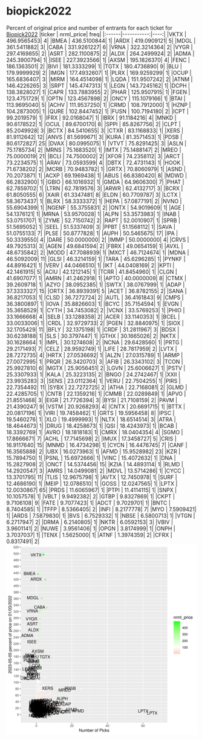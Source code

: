# biopick2022
Percent of original price and number of entrants for each ticket for [Biopick2022](https://twitter.com/hashtag/Biopick2022)
|ticker |  nrml_price| freq|
|:------|-----------:|----:|
|VKTX   | 496.9565453|    4|
|BMEA   | 436.5100844|    1|
|ARDX   | 419.0909121|    5|
|MDGL   | 361.5411882|    3|
|CABA   | 331.9261227|    6|
|VRNA   | 322.3214364|    2|
|VYGR   | 297.4169855|    2|
|ASRT   | 282.1100875|    2|
|ALDX   | 264.2499924|    2|
|ADMA   | 245.3900794|    1|
|ISEE   | 227.3923566|    1|
|AXSM   | 195.1826370|    4|
|FENC   | 186.1363501|    2|
|BIVI   | 181.3333299|    1|
|TGTX   | 180.4736890|    9|
|BLU    | 179.9999929|    2|
|IMGN   | 177.4932607|    1|
|PLRX   | 169.9259299|    1|
|OCUP   | 165.6836407|    3|
|MIRM   | 164.4514098|    1|
|LQDA   | 151.9507242|    2|
|ATNM   | 146.4226265|    3|
|SRPT   | 145.4747313|    1|
|LEGN   | 143.7245162|    1|
|DCPH   | 138.3828027|    1|
|CAPR   | 133.7883955|    2|
|PHAR   | 125.9507915|    1|
|FGEN   | 123.4751729|    1|
|OPTN   | 123.4567898|    2|
|ONCY   | 115.1079166|    1|
|BTAI   | 113.9695040|    5|
|ACHV   | 111.9537250|    1|
|CRMD   | 108.7912000|    1|
|HZNP   | 104.2873005|    1|
|QURE   | 102.8447452|    1|
|FUSN   | 100.7194180|    2|
|ICPT   |  99.2019579|    1|
|IFRX   |  92.0168047|    1|
|IBRX   |  91.1184216|    4|
|MNKD   |  90.6178522|    1|
|OCUL   |  89.6700170|    8|
|SPPI   |  85.8267756|    2|
|CLPT   |  85.2049928|    3|
|BCTX   |  84.5410655|    3|
|CTXR   |  83.1168833|    1|
|XERS   |  81.9112642|   12|
|ANVS   |  81.5699671|    3|
|KURA   |  81.3571453|    1|
|PDSB   |  80.6172827|   25|
|DVAX   |  80.0995075|    1|
|VTVT   |  75.8291425|    3|
|ASLN   |  75.1785734|    2|
|MRNS   |  75.1683520|    1|
|IMTX   |  75.1488147|    2|
|MREO   |  75.0000019|   21|
|BCLI   |  74.7500002|    2|
|XFOR   |  74.2358112|    3|
|ARCT   |  73.2234575|    1|
|ARAV   |  73.0593599|    4|
|DBTX   |  72.4731143|    1|
|HOOK   |  71.6738202|    2|
|MCRB   |  70.9483782|    1|
|GRTX   |  70.8060979|    1|
|ASND   |  70.2073871|    1|
|ACXP   |  69.1969438|    1|
|ABUS   |  66.8380420|    8|
|MDWD   |  66.2832900|    1|
|GBIO   |  66.1016932|    1|
|GMDA   |  64.9606300|    7|
|PHAT   |  62.7859702|    1|
|LTRN   |  62.7819576|    3|
|ARWR   |  62.4132717|    3|
|BCRX   |  61.8050555|    6|
|XAIR   |  61.3347481|    8|
|ELDN   |  60.7709787|    3|
|LCTX   |  58.3673437|    1|
|BLRX   |  58.3333372|    1|
|HEPA   |  57.0877191|    2|
|NVNO   |  55.6904399|    1|
|NGENF  |  55.3755831|    2|
|ONTX   |  54.9019609|    1|
|AGE    |  54.1376121|    1|
|MRNA   |  53.9570028|    1|
|ALPN   |  53.3573983|    1|
|INAB   |  53.0751707|    1|
|ZYME   |  52.7150742|    2|
|RAPT   |  52.0010907|    1|
|SPRB   |  51.5695052|    1|
|SEEL   |  51.5337409|    3|
|PPBT   |  51.1568112|    1|
|SAVA   |  51.0755133|    7|
|PLSE   |  50.8777828|    1|
|AUPH   |  50.5465675|   17|
|IPA    |  50.3339550|    4|
|DARE   |  50.0000000|    2|
|IMMP   |  50.0000000|    4|
|CRVS   |  49.7925313|    3|
|AGEN   |  49.6841594|    2|
|FBRX   |  49.0654159|    1|
|AVXL   |  48.6735842|    2|
|MODD   |  47.7088939|    1|
|MXCT   |  46.7124674|    1|
|MDNA   |  46.5092009|   11|
|GLSI   |  46.3214159|    1|
|TARA   |  45.6296285|    1|
|PYNKF  |  44.8916421|    1|
|VERV   |  44.0466510|    1|
|IKT    |  44.0408169|    2|
|KPTI   |  42.1461915|    5|
|ACIU   |  42.1212145|    1|
|TCRR   |  41.8454960|    1|
|CLGN   |  41.6907077|    1|
|AMRN   |  41.2462918|    1|
|APTO   |  40.0000009|    8|
|CTMX   |  39.2609718|    1|
|AZYO   |  38.0952385|    1|
|SWTX   |  38.0767999|    1|
|ADAP   |  37.3333327|   15|
|ORTX   |  36.8939391|    5|
|ACET   |  36.8782155|    2|
|SANA   |  36.8217053|    1|
|CLSD   |  36.7272724|    2|
|AUTL   |  36.4161843|    9|
|CMPS   |  36.3800897|    1|
|IOVA   |  35.8826603|    1|
|BCYC   |  35.7154594|    1|
|EVGN   |  35.3658529|    1|
|CYTH   |  34.7453082|    2|
|VCNX   |  33.5769253|    1|
|PHIO   |  33.1666668|    4|
|SELB   |  33.1288358|    2|
|ACER   |  33.1140353|    1|
|BCEL   |  33.0033006|    1|
|CRDL   |  32.9729733|    2|
|PGEN   |  32.8840975|    1|
|SIOX   |  32.1705429|   11|
|BFLY   |  32.1375198|    1|
|CRDF   |  31.2811967|    3|
|BDSX   |  30.6238188|    1|
|SLS    |  30.3797447|    1|
|GTHX   |  30.1665026|    2|
|NKTX   |  30.1628664|    1|
|IMPL   |  30.1274608|    2|
|NCNA   |  29.6428560|    1|
|PRTG   |  29.2171493|    7|
|CELZ   |  28.9592749|    1|
|LIFE   |  28.7817959|    2|
|LVTX   |  28.7272735|    4|
|HRTX   |  27.0536692|    1|
|ALZN   |  27.0315789|    1|
|ARMP   |  27.0072995|    1|
|PRQR   |  26.3420703|    3|
|AFIB   |  26.3343102|    3|
|TCON   |  25.9927810|    6|
|MGTX   |  25.9056451|    2|
|LGVN   |  25.6006627|    1|
|PSTV   |  25.3307933|    1|
|KALA   |  25.3223135|    2|
|BNGO   |  24.2742467|    1|
|XXII   |  23.9935283|    3|
|SENS   |  23.0112364|    1|
|VERU   |  22.7504255|    1|
|PIRS   |  22.7354492|   11|
|SYBX   |  22.7272725|    2|
|ATHA   |  22.7168081|    2|
|GLMD   |  22.4285705|    1|
|CNTB   |  22.1359216|    1|
|CMMB   |  22.0289849|    1|
|APVO   |  21.8551468|    3|
|EIGR   |  21.7726394|    3|
|BYSI   |  21.7108159|    2|
|PAVM   |  21.4390247|    9|
|VSTM   |  20.9268293|    4|
|CNTX   |  20.6691715|    1|
|BTTX   |  20.0817196|    1|
|VIRI   |  19.7458462|    1|
|GRTS   |  19.5956458|    8|
|IPSC   |  19.5460276|    1|
|XLO    |  19.4999993|    1|
|NLTX   |  18.6514514|    3|
|ATRA   |  18.4644673|    1|
|DRUG   |  18.4258673|    1|
|QSI    |  18.4243973|    1|
|BCAB   |  18.3392769|    1|
|AVRO   |  18.1818183|    1|
|CMRX   |  18.0404354|    4|
|SGMO   |  17.8666671|    7|
|ACHL   |  17.7145698|    2|
|IMUX   |  17.3458727|    5|
|CRIS   |  16.9117640|   15|
|MNMD   |  16.4734298|    1|
|CYCN   |  16.4476745|    7|
|CANF   |  16.3565888|    2|
|UBX    |  16.0273963|    1|
|AFMD   |  15.9528982|   23|
|KZR    |  15.7894750|    1|
|PSNL   |  15.6972666|    1|
|VINC   |  15.4072632|    1|
|DNA    |  15.2827908|    2|
|ONCT   |  14.5374456|   15|
|KZIA   |  14.4893114|    1|
|RLMD   |  14.2920547|    3|
|AMRS   |  14.0499081|    2|
|MDVL   |  13.5714286|    1|
|CYCC   |  13.3701795|   11|
|TLIS   |  12.9675798|    1|
|AVTX   |  12.7450978|    1|
|SURF   |  12.4686190|    1|
|MEIP   |  12.0786510|    1|
|GOSS   |  12.0247565|    1|
|LPTX   |  12.0030867|   65|
|PRDS   |  11.6065967|    1|
|PTPI   |  11.4114115|    1|
|SNPX   |  10.1057578|    1|
|VBLT   |   9.9492382|    2|
|GTBP   |   9.8327869|    1|
|CKPT   |   9.7106108|    9|
|FATE   |   9.7077423|    1|
|ADCT   |   9.7029701|    1|
|BNTC   |   8.7404585|    1|
|TFFP   |   8.5366405|    2|
|INFI   |   8.2177778|    7|
|MYO    |   7.5909421|    1|
|ARDS   |   7.5879830|    1|
|BVS    |   6.7529332|    1|
|NBSE   |   6.5800713|    1|
|VTGN   |   6.2717947|    2|
|DRMA   |   6.2140805|    1|
|NKTR   |   6.0592153|    3|
|VBIV   |   3.9601141|    2|
|NUWE   |   3.9561406|    1|
|OPGN   |   3.8174999|    1|
|ONPH   |   3.7037037|    1|
|TENX   |   1.5625000|    1|
|ATNF   |   1.3974359|    2|
|CFRX   |   0.8317491|    2|
![retvspicks](biopicks.png?raw=true)
